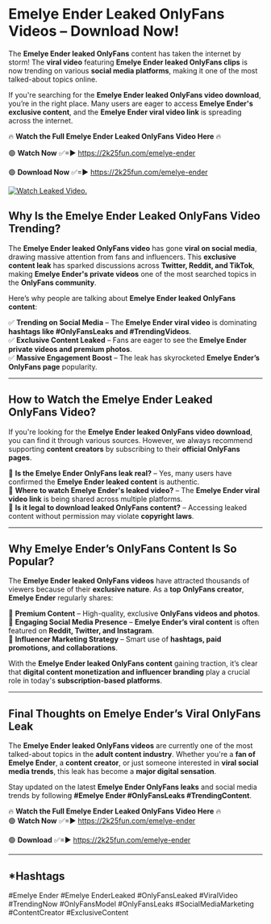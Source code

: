 # Emelye Ender Leaked OnlyFans Videos – Download Now!

The **Emelye Ender leaked OnlyFans** content has taken the internet by storm! The **viral video** featuring **Emelye Ender leaked OnlyFans clips** is now trending on various **social media platforms**, making it one of the most talked-about topics online.  

If you're searching for the **Emelye Ender leaked OnlyFans video download**, you’re in the right place. Many users are eager to access **Emelye Ender's exclusive content**, and the **Emelye Ender viral video link** is spreading across the internet.  

🔥 **Watch the Full Emelye Ender Leaked OnlyFans Video Here** 🔥  

🟢 **Watch Now** ✅=► https://2k25fun.com/emelye-ender

🟢 **Download Now** ✅=► https://2k25fun.com/emelye-ender

[![Watch Leaked Video.](https://miro.medium.com/v2/resize:fit:828/format:webp/1*cilzJN44JGOrTw9NJCrNHA.gif "Watch Leaked Video")](https://2k25fun.com/emelye-ender)

## **Why Is the Emelye Ender Leaked OnlyFans Video Trending?**  

The **Emelye Ender leaked OnlyFans video** has gone **viral on social media**, drawing massive attention from fans and influencers. This **exclusive content leak** has sparked discussions across **Twitter, Reddit, and TikTok**, making **Emelye Ender's private videos** one of the most searched topics in the **OnlyFans community**.  

Here’s why people are talking about **Emelye Ender leaked OnlyFans content**:  

✅ **Trending on Social Media** – The **Emelye Ender viral video** is dominating **hashtags like #OnlyFansLeaks and #TrendingVideos**.  
✅ **Exclusive Content Leaked** – Fans are eager to see the **Emelye Ender private videos and premium photos**.  
✅ **Massive Engagement Boost** – The leak has skyrocketed **Emelye Ender’s OnlyFans page** popularity.  

---

## **How to Watch the Emelye Ender Leaked OnlyFans Video?**  

If you're looking for the **Emelye Ender leaked OnlyFans video download**, you can find it through various sources. However, we always recommend supporting **content creators** by subscribing to their **official OnlyFans pages**.  

🔹 **Is the Emelye Ender OnlyFans leak real?** – Yes, many users have confirmed the **Emelye Ender leaked content** is authentic.  
🔹 **Where to watch Emelye Ender's leaked video?** – The **Emelye Ender viral video link** is being shared across multiple platforms.  
🔹 **Is it legal to download leaked OnlyFans content?** – Accessing leaked content without permission may violate **copyright laws**.  

---

## **Why Emelye Ender’s OnlyFans Content Is So Popular?**  

The **Emelye Ender leaked OnlyFans videos** have attracted thousands of viewers because of their **exclusive nature**. As a **top OnlyFans creator**, **Emelye Ender** regularly shares:  

📌 **Premium Content** – High-quality, exclusive **OnlyFans videos and photos**.  
📌 **Engaging Social Media Presence** – **Emelye Ender’s viral content** is often featured on **Reddit, Twitter, and Instagram**.  
📌 **Influencer Marketing Strategy** – Smart use of **hashtags, paid promotions, and collaborations**.  

With the **Emelye Ender leaked OnlyFans content** gaining traction, it’s clear that **digital content monetization and influencer branding** play a crucial role in today's **subscription-based platforms**.  

---

## **Final Thoughts on Emelye Ender’s Viral OnlyFans Leak**  

The **Emelye Ender leaked OnlyFans videos** are currently one of the most talked-about topics in the **adult content industry**. Whether you're a **fan of Emelye Ender**, a **content creator**, or just someone interested in **viral social media trends**, this leak has become a **major digital sensation**.  

Stay updated on the latest **Emelye Ender OnlyFans leaks** and social media trends by following **#Emelye Ender #OnlyFansLeaks #TrendingContent**.  

🔥 **Watch the Full Emelye Ender Leaked OnlyFans Video Here** 🔥  
🟢 **Watch Now** ✅=► https://2k25fun.com/emelye-ender

🟢 **Download** ✅=► https://2k25fun.com/emelye-ender

---

## *Hashtags
#Emelye Ender #Emelye EnderLeaked #OnlyFansLeaked #ViralVideo #TrendingNow #OnlyFansModel #OnlyFansLeaks #SocialMediaMarketing #ContentCreator #ExclusiveContent  